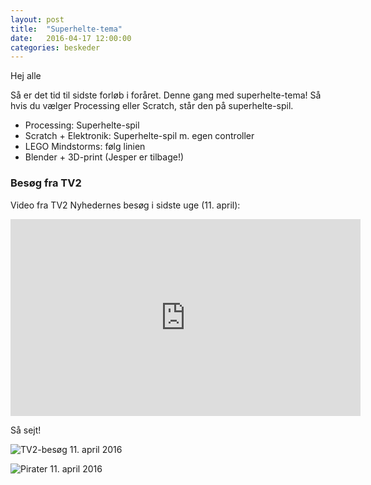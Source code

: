 ```yaml
---
layout: post
title:  "Superhelte-tema"
date:   2016-04-17 12:00:00
categories: beskeder
---
```


Hej alle

Så er det tid til sidste forløb i foråret. Denne gang med
superhelte-tema! Så hvis du vælger Processing eller Scratch, står den
på superhelte-spil.

 * Processing: Superhelte-spil
 * Scratch + Elektronik: Superhelte-spil m. egen controller
 * LEGO Mindstorms: følg linien
 * Blender + 3D-print (Jesper er tilbage!)

### Besøg fra TV2
Video fra TV2 Nyhedernes besøg i sidste uge (11. april):
<iframe width="560" height="315"
src="https://www.youtube.com/embed/X2hSeKwlU9Q" frameborder="0"
allowfullscreen></iframe>

Så sejt!

![TV2-besøg 11. april 2016](/images/20160411-tv2besoeg.jpg)

![Pirater 11. april 2016](/images/IMG_0398.jpg)


